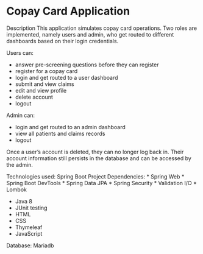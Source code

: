 # Copay Card Application

Description
This application simulates copay card operations. Two roles are implemented, namely users and admin, who get routed to different dashboards based on their login credentials.

Users can:
* answer pre-screening questions before they can register
* register for a copay card
* login and get routed to a user dashboard
* submit and view claims
* edit and view profile
* delete account
* logout

Admin can:
* login and get routed to an admin dashboard
* view all patients and claims records
* logout

Once a user’s account is deleted, they can no longer log back in. Their account information still persists in the database and can be accessed by the admin.

Technologies used:
Spring Boot Project
	Dependencies:
	* Spring Web
	* Spring Boot DevTools
	* Spring Data JPA
	* Spring Security
	* Validation I/O
	* Lombok

* Java 8
* JUnit testing
* HTML
* CSS
* Thymeleaf
* JavaScript

Database: Mariadb
